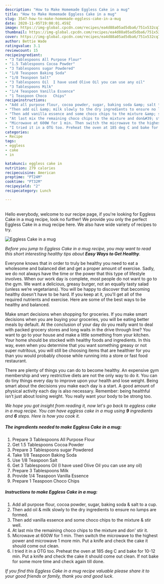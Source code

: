 ```yaml
---
description: "How to Make Homemade Eggless Cake in a mug"
title: "How to Make Homemade Eggless Cake in a mug"
slug: 3547-how-to-make-homemade-eggless-cake-in-a-mug
date: 2020-11-05T19:00:01.459Z
image: https://img-global.cpcdn.com/recipes/ea4d88a05ad5dba6/751x532cq70/eggless-cake-in-a-mug-recipe-main-photo.jpg
thumbnail: https://img-global.cpcdn.com/recipes/ea4d88a05ad5dba6/751x532cq70/eggless-cake-in-a-mug-recipe-main-photo.jpg
cover: https://img-global.cpcdn.com/recipes/ea4d88a05ad5dba6/751x532cq70/eggless-cake-in-a-mug-recipe-main-photo.jpg
author: Bettie Wade
ratingvalue: 3.1
reviewcount: 15
recipeingredient:
- "3 Tablespoons All Purpose Flour"
- "1.5 Tablespoons Cocoa Powder"
- "3 Tablespoons sugar Powdered"
- "1/8 Teaspoon Baking Soda"
- "1/8 Teaspoon Salt"
- "3 Tablespoons Oil  I have used Olive Oil you can use any oil"
- "3 Tablespoons Milk"
- "1/4 Teaspoon Vanilla Essence"
- "1 Teaspoon Choco   Chips"
recipeinstructions:
- "Add all purpose flour, cocoa powder, sugar, baking soda &amp; salt to a cup."
- "Then add oil &amp; milk slowly to the dry ingredients to ensure no lumps are formed."
- "Then add vanilla essence and some choco chips to the mixture &amp; stir well."
- "At last mix the remaining choco chips to the mixture and don&#39; stir it."
- "Microwave at 600W for 1 min. Then switch the microwave to the highest power and microwave 1 more min. Put a knife and check the cake it should come out clean."
- "I tried it in a OTG too. Preheat the oven at 185 deg C and bake for 10-12 min. Put a knife and check the cake it should come out clean. If not bake for some more time and check again till done."
categories:
- Recipe
tags:
- eggless
- cake
- in

katakunci: eggless cake in 
nutrition: 279 calories
recipecuisine: American
preptime: "PT24M"
cooktime: "PT32M"
recipeyield: "2"
recipecategory: Lunch

---
```

<br>
Hello everybody, welcome to our recipe page, if you're looking for Eggless Cake in a mug recipe, look no further! We provide you only the perfect Eggless Cake in a mug recipe here. We also have wide variety of recipes to try.
<br>


![Eggless Cake in a mug](https://img-global.cpcdn.com/recipes/ea4d88a05ad5dba6/751x532cq70/eggless-cake-in-a-mug-recipe-main-photo.jpg)

<i>Before you jump to Eggless Cake in a mug recipe, you may want to read this short interesting healthy tips about <strong>Easy Ways to Get Healthy</strong>.</i>

Everyone knows that in order to truly be healthy you need to eat a wholesome and balanced diet and get a proper amount of exercise. Sadly, we do not always have the time or the power that this type of lifestyle involves. When our work day is complete, most people do not want to go to the gym. We want a delicious, greasy burger, not an equally tasty salad (unless we’re vegetarians). You will be happy to discover that becoming healthy doesn't have to be hard. If you keep at it, you'll get all of the required nutrients and exercise. Here are some of the best ways to be healthy and balanced.

Make smart decisions when shopping for groceries. If you make smart decisions when you are buying your groceries, you will be eating better meals by default. At the conclusion of your day do you really want to deal with packed grocery stores and long waits in the drive through line? You want to go to your house and make a little something from your kitchen. Your home should be stocked with healthy foods and ingredients. In this way, even when you determine that you want something greasy or not super nutritous, you will still be choosing items that are healthier for you than you would probably choose while running into a store or fast food restaurant.

There are plenty of things you can do to become healthy. An expensive gym membership and very restrictive diets are not the only way to do it. You can do tiny things every day to improve upon your health and lose weight. Being smart about the decisions you make each day is a start. A good amount of physical activity each day is also necessary. Remember: being healthful isn’t just about losing weight. You really want your body to be strong too. 


<i>We hope you got insight from reading it, now let's go back to eggless cake in a mug recipe. You can have eggless cake in a mug using <strong>9</strong> ingredients and <strong>6</strong> steps. Here is how you cook it.
</i>

##### The ingredients needed to make Eggless Cake in a mug:

1. Prepare 3 Tablespoons All Purpose Flour
1. Get 1.5 Tablespoons Cocoa Powder
1. Prepare 3 Tablespoons sugar Powdered
1. Take 1/8 Teaspoon Baking Soda
1. Use 1/8 Teaspoon Salt
1. Get 3 Tablespoons Oil  (I have used Olive Oil you can use any oil)
1. Prepare 3 Tablespoons Milk
1. Provide 1/4 Teaspoon Vanilla Essence
1. Prepare 1 Teaspoon Choco   Chips


##### Instructions to make Eggless Cake in a mug:

1. Add all purpose flour, cocoa powder, sugar, baking soda &amp; salt to a cup.
1. Then add oil &amp; milk slowly to the dry ingredients to ensure no lumps are formed.
1. Then add vanilla essence and some choco chips to the mixture &amp; stir well.
1. At last mix the remaining choco chips to the mixture and don&#39; stir it.
1. Microwave at 600W for 1 min. Then switch the microwave to the highest power and microwave 1 more min. Put a knife and check the cake it should come out clean.
1. I tried it in a OTG too. Preheat the oven at 185 deg C and bake for 10-12 min. Put a knife and check the cake it should come out clean. If not bake for some more time and check again till done.


<i>If you find this Eggless Cake in a mug recipe valuable please share it to your good friends or family, thank you and good luck.</i>
